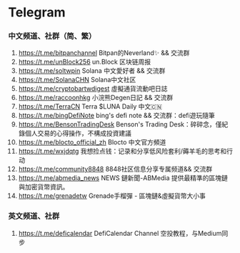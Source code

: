 # Telegram

### 中文频道、社群（简、繁）

1. https://t.me/bitpanchannel Bitpan的Neverland✨ && 交流群
2. https://t.me/unBlock256 un.Block 区块链周报
3. https://t.me/soltwpin Solana 中文愛好者 && 交流群
4. https://t.me/SolanaCHN Solana中文社区
5. https://t.me/cryptobartwdigest 虛擬通貨流動吧日誌
6. https://t.me/raccoonhkg 小浣熊Degen日記 && 交流群
7. https://t.me/TerraCN Terra $LUNA Daily 中文🇨🇳
8. https://t.me/bingDefiNote bing's defi note && 交流群：defi遊玩隨筆
9. https://t.me/BensonTradingDesk Benson's Trading Desk：碎碎念，僅紀錄個人交易的心得操作，不構成投資建議
10. https://t.me/blocto_official_zh Blocto 中文官方頻道
11. https://t.me/wxjdqtg 我想捡点钱：记录和分享低风险套利/薅羊毛的思考和行动
12. https://t.me/community8848 8848社区信息分享专属频道&& 交流群
13. https://t.me/abmedia_news NEWS 鏈新聞-ABMedia 提供最精準的區塊鏈與加密貨幣資訊。
14. https://t.me/grenadetw Grenade手榴彈 - 區塊鏈&虛擬貨幣大小事

### 英文频道、社群

1. https://t.me/deficalendar DefiCalendar Channel 空投教程，与Medium同步


